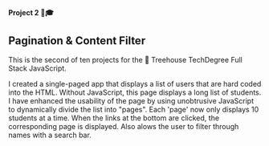 #### Project 2 📒🎓

## Pagination & Content Filter

This is the second of ten projects for the 🏡 Treehouse TechDegree Full Stack JavaScript.

I created a single-paged app that displays a list of users that are hard coded into the HTML. Without JavaScript, this page displays a long list of students. I have enhanced the usability of the page by using unobtrusive JavaScript to dynamically divide the list into "pages". Each 'page' now only displays 10 students at a time. When the links at the bottom are clicked, the corresponding page is displayed. Also alows the user to filter through names with a search bar.
